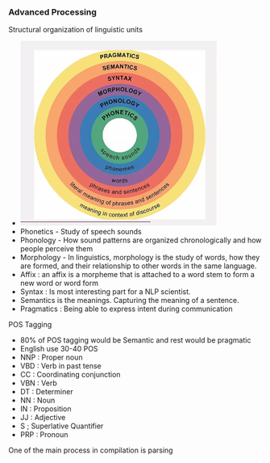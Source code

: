 ### Advanced Processing

Structural organization of linguistic units
- ![](structure.png)
- Phonetics - Study of speech sounds
- Phonology - How sound patterns are organized chronologically and how people perceive them
- Morphology - In linguistics, morphology is the study of words, how they are formed, and their relationship to other words in the same language. 
- Affix : an affix is a morpheme that is attached to a word stem to form a new word or word form
- Syntax : Is  most interesting part for a NLP scientist. 
- Semantics is the meanings. Capturing the meaning of a sentence.
- Pragmatics : Being able to express intent during communication 

POS Tagging
- 80% of POS tagging would be Semantic and rest would be pragmatic
- English use 30-40 POS
- NNP : Proper noun
- VBD : Verb in past tense
- CC  : Coordinating conjunction
- VBN : Verb 
- DT  : Determiner
- NN  : Noun
- IN  : Proposition
- JJ  : Adjective
- S   ; Superlative Quantifier
- PRP : Pronoun


One of the main process in compilation is parsing
